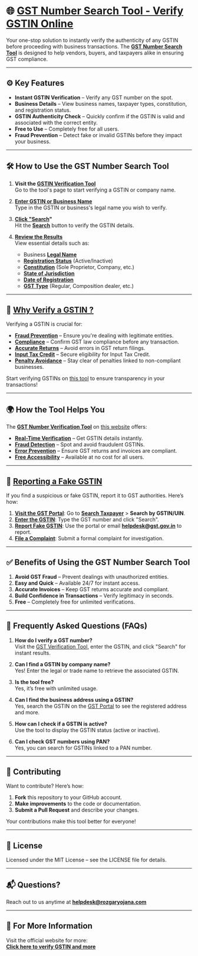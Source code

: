 # 🌐 [GST Number Search Tool - Verify GSTIN Online](https://www.Rozgaryojana.in)

Your one-stop solution to instantly verify the authenticity of any GSTIN before proceeding with business transactions. The **[GST Number Search Tool](https://www.Rozgaryojana.in)** is designed to help vendors, buyers, and taxpayers alike in ensuring GST compliance.

---

## ⚙️ Key Features

- **Instant GSTIN Verification** – Verify any GST number on the spot.
- **Business Details** – View business names, taxpayer types, constitution, and registration status.
- **GSTIN Authenticity Check** – Quickly confirm if the GSTIN is valid and associated with the correct entity.
- **Free to Use** – Completely free for all users.
- **Fraud Prevention** – Detect fake or invalid GSTINs before they impact your business.

---

## 🛠️ How to Use the GST Number Search Tool

1. **Visit the [GSTIN Verification Tool](https://www.Rozgaryojana.in)**  
   Go to the tool's page to start verifying a GSTIN or company name.

2. **[Enter GSTIN or Business Name](https://www.Rozgaryojana.in)**  
   Type in the GSTIN or business's legal name you wish to verify.

3. **[Click "Search](https://www.Rozgaryojana.in)"**  
   Hit the **[Search](https://www.Rozgaryojana.in)** button to verify the GSTIN details.

4. **[Review the Results](https://www.Rozgaryojana.in)**  
   View essential details such as:
   - Business **[Legal Name](https://www.Rozgaryojana.in)**
   - **[Registration Status](https://www.Rozgaryojana.in)** (Active/Inactive)
   - **[Constitution](https://www.Rozgaryojana.in)** (Sole Proprietor, Company, etc.)
   - **[State of Jurisdiction](https://www.Rozgaryojana.in)**
   - **[Date of Registration](https://www.Rozgaryojana.in)**
   - **[GST Type](https://www.Rozgaryojana.in)** (Regular, Composition dealer, etc.)

---

## 🎯 [Why Verify a GSTIN ?](https://www.Rozgaryojana.in)

Verifying a GSTIN is crucial for:

- **[Fraud Prevention](https://www.Rozgaryojana.in)** – Ensure you're dealing with legitimate entities.
- **[Compliance](https://www.Rozgaryojana.in)** – Confirm GST law compliance before any transaction.
- **[Accurate Returns](https://www.Rozgaryojana.in)** – Avoid errors in GST return filings.
- **[Input Tax Credit](https://www.Rozgaryojana.in)** – Secure eligibility for Input Tax Credit.
- **[Penalty Avoidance](https://www.Rozgaryojana.in)** – Stay clear of penalties linked to non-compliant businesses.

Start verifying GSTINs on [this tool](https://www.Rozgaryojana.in) to ensure transparency in your transactions!

---

## 🌍 How the Tool Helps You

The **[GST Number Verification Tool](https://www.Rozgaryojana.in)** on [this website](https://www.Rozgaryojana.in) offers:

- **[Real-Time Verification](https://www.Rozgaryojana.in)** – Get GSTIN details instantly.
- **[Fraud Detection](https://www.Rozgaryojana.in)** – Spot and avoid fraudulent GSTINs.
- **[Error Prevention](https://www.Rozgaryojana.in)** – Ensure GST returns and invoices are compliant.
- **[Free Accessibility](https://www.Rozgaryojana.in)** – Available at no cost for all users.

---

## 🚩 [Reporting a Fake GSTIN](https://www.Rozgaryojana.in)

If you find a suspicious or fake GSTIN, report it to GST authorities. Here’s how:

1. **[Visit the GST Portal](https://www.Rozgaryojana.in)**: Go to **[Search Taxpayer](https://www.Rozgaryojana.in)** > **Search by GSTIN/UIN**.
2. **[Enter the GSTIN](https://www.Rozgaryojana.in)**: Type the GST number and click "Search".
3. **[Report Fake GSTIN](https://www.Rozgaryojana.in)**: Use the portal or email **[helpdesk@gst.gov.in](https://www.Rozgaryojana.in)** to report.
4. **[File a Complaint](https://www.Rozgaryojana.in)**: Submit a formal complaint for investigation.

---

## ✅ Benefits of Using the GST Number Search Tool

1. **Avoid GST Fraud** – Prevent dealings with unauthorized entities.
2. **Easy and Quick** – Available 24/7 for instant access.
3. **Accurate Invoices** – Keep GST returns accurate and compliant.
4. **Build Confidence in Transactions** – Verify legitimacy in seconds.
5. **Free** – Completely free for unlimited verifications.

---

## 📖 Frequently Asked Questions (FAQs)

1. **How do I verify a GST number?**  
   Visit the [GST Verification Tool](https://www.Rozgaryojana.in), enter the GSTIN, and click "Search" for instant results.

2. **Can I find a GSTIN by company name?**  
   Yes! Enter the legal or trade name to retrieve the associated GSTIN.

3. **Is the tool free?**  
   Yes, it’s free with unlimited usage.

4. **Can I find the business address using a GSTIN?**  
   Yes, search the GSTIN on the [GST Portal](https://www.Rozgaryojana.in) to see the registered address and more.

5. **How can I check if a GSTIN is active?**  
   Use the tool to display the GSTIN status (active or inactive).

6. **Can I check GST numbers using PAN?**  
   Yes, you can search for GSTINs linked to a PAN number.

---

## 🤝 Contributing

Want to contribute? Here’s how:

1. **Fork** this repository to your GitHub account.
2. **Make improvements** to the code or documentation.
3. **Submit a Pull Request** and describe your changes.

Your contributions make this tool better for everyone!

---

## 📜 License

Licensed under the MIT License – see the LICENSE file for details.

---

## 📬 Questions?

Reach out to us anytime at **[helpdesk@rozgaryojana.com](https://www.Rozgaryojana.in)**

---

## 🔗 For More Information

Visit the official website for more:  
[**Click here to verify GSTIN and more**](https://www.Rozgaryojana.in)
